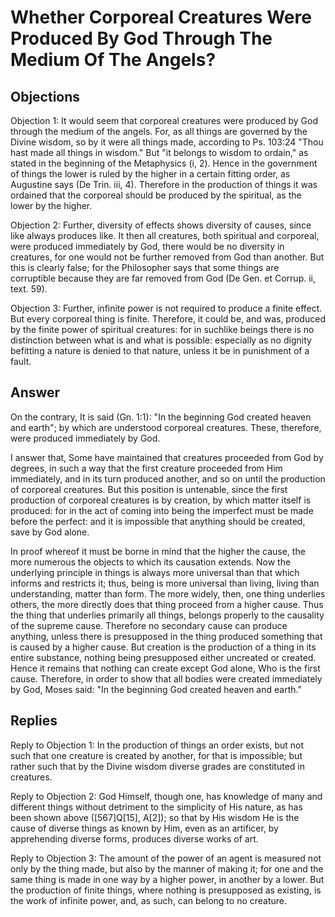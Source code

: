 # Whether Corporeal Creatures Were Produced By God Through The Medium Of The Angels?

## Objections

Objection 1: It would seem that corporeal creatures were produced by God through the medium of the angels. For, as all things are governed by the Divine wisdom, so by it were all things made, according to Ps. 103:24 "Thou hast made all things in wisdom." But "it belongs to wisdom to ordain," as stated in the beginning of the Metaphysics (i, 2). Hence in the government of things the lower is ruled by the higher in a certain fitting order, as Augustine says (De Trin. iii, 4). Therefore in the production of things it was ordained that the corporeal should be produced by the spiritual, as the lower by the higher.

Objection 2: Further, diversity of effects shows diversity of causes, since like always produces like. It then all creatures, both spiritual and corporeal, were produced immediately by God, there would be no diversity in creatures, for one would not be further removed from God than another. But this is clearly false; for the Philosopher says that some things are corruptible because they are far removed from God (De Gen. et Corrup. ii, text. 59).

Objection 3: Further, infinite power is not required to produce a finite effect. But every corporeal thing is finite. Therefore, it could be, and was, produced by the finite power of spiritual creatures: for in suchlike beings there is no distinction between what is and what is possible: especially as no dignity befitting a nature is denied to that nature, unless it be in punishment of a fault.

## Answer

On the contrary, It is said (Gn. 1:1): "In the beginning God created heaven and earth"; by which are understood corporeal creatures. These, therefore, were produced immediately by God.

I answer that, Some have maintained that creatures proceeded from God by degrees, in such a way that the first creature proceeded from Him immediately, and in its turn produced another, and so on until the production of corporeal creatures. But this position is untenable, since the first production of corporeal creatures is by creation, by which matter itself is produced: for in the act of coming into being the imperfect must be made before the perfect: and it is impossible that anything should be created, save by God alone.

In proof whereof it must be borne in mind that the higher the cause, the more numerous the objects to which its causation extends. Now the underlying principle in things is always more universal than that which informs and restricts it; thus, being is more universal than living, living than understanding, matter than form. The more widely, then, one thing underlies others, the more directly does that thing proceed from a higher cause. Thus the thing that underlies primarily all things, belongs properly to the causality of the supreme cause. Therefore no secondary cause can produce anything, unless there is presupposed in the thing produced something that is caused by a higher cause. But creation is the production of a thing in its entire substance, nothing being presupposed either uncreated or created. Hence it remains that nothing can create except God alone, Who is the first cause. Therefore, in order to show that all bodies were created immediately by God, Moses said: "In the beginning God created heaven and earth."

## Replies

Reply to Objection 1: In the production of things an order exists, but not such that one creature is created by another, for that is impossible; but rather such that by the Divine wisdom diverse grades are constituted in creatures.

Reply to Objection 2: God Himself, though one, has knowledge of many and different things without detriment to the simplicity of His nature, as has been shown above ([567]Q[15], A[2]); so that by His wisdom He is the cause of diverse things as known by Him, even as an artificer, by apprehending diverse forms, produces diverse works of art.

Reply to Objection 3: The amount of the power of an agent is measured not only by the thing made, but also by the manner of making it; for one and the same thing is made in one way by a higher power, in another by a lower. But the production of finite things, where nothing is presupposed as existing, is the work of infinite power, and, as such, can belong to no creature.